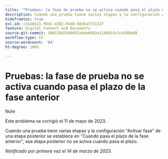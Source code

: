 ```yaml
---
title: '“Pruebas: la fase de prueba no se activa cuando pasa el plazo de la fase anterior”'
description: Cuando una prueba tiene varias etapas y la configuración Activar fase de una etapa posterior se establece en Cuando pasa el plazo de la fase anterior, esa etapa posterior no se activa cuando pasa el plazo.
hidefromtoc: true
exl-id: c3a16e21-f645-4382-94d8-9836a773132f
feature: Digital Content and Documents
source-git-commit: 386528d7b99053a4da6982e2140933c5cd348a08
workflow-type: ht
source-wordcount: '94'
ht-degree: 100%

---
```


# Pruebas: la fase de prueba no se activa cuando pasa el plazo de la fase anterior

<!--This article is on the WF and WFP TOC-->

>[!NOTE]
>
>Este problema se corrigió el 11 de mayo de 2023.

Cuando una prueba tiene varias etapas y la configuración &quot;Activar fase&quot; de una etapa posterior se establece en &quot;Cuando pasa el plazo de la fase anterior&quot;, esa etapa posterior no se activa cuando pasa el plazo.

_Notificado por primera vez el 14 de marzo de 2023._
